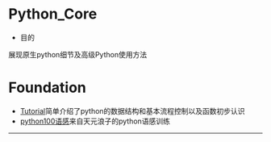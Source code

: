 # Python_Core
+ 目的

展现原生python细节及高级Python使用方法


# Foundation
+ [Tutorial][tutorial]简单介绍了python的数据结构和基本流程控制以及函数初步认识
+ [python100语感][python100]来自天元浪子的python语感训练

---
[tutorial]: https://nbviewer.jupyter.org/github/codebysandwich/Python_Core/blob/master/Foundation/Tutorial.ipynb

[python100]: https://github.com/codebysandwich/Python_Core/blob/master/Foundation/python100%E8%AF%AD%E6%84%9F.md
